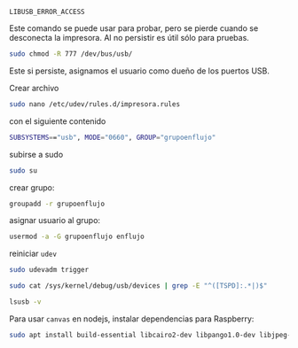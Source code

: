`LIBUSB_ERROR_ACCESS`

Este comando se puede usar para probar, pero se pierde cuando se desconecta la impresora. Al no persistir es útil sólo para pruebas.

```bash
sudo chmod -R 777 /dev/bus/usb/
```

Este si persiste, asignamos el usuario como dueño de los puertos USB.

Crear archivo

```bash
sudo nano /etc/udev/rules.d/impresora.rules
```

con el siguiente contenido

```bash
SUBSYSTEMS=="usb", MODE="0660", GROUP="grupoenflujo"
```

subirse a sudo

```bash
sudo su
```

crear grupo:

```bash
groupadd -r grupoenflujo
```

asignar usuario al grupo:

```bash
usermod -a -G grupoenflujo enflujo
```

reiniciar `udev`

```bash
sudo udevadm trigger
```

```bash
sudo cat /sys/kernel/debug/usb/devices | grep -E "^([TSPD]:.*|)$"
```

```bash
lsusb -v
```

Para usar `canvas` en nodejs, instalar dependencias para Raspberry:

```bash
sudo apt install build-essential libcairo2-dev libpango1.0-dev libjpeg-dev libgif-dev librsvg2-dev
```

